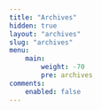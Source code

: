 ```yaml
---
title: "Archives"
hidden: true
layout: "archives"
slug: "archives"
menu:
    main:
        weight: -70
        pre: archives
comments:
    enabled: false
---
```

